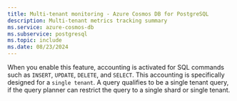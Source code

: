 ```yaml
---
title: Multi-tenant monitoring - Azure Cosmos DB for PostgreSQL
description: Multi-tenant metrics tracking summary
ms.service: azure-cosmos-db
ms.subservice: postgresql
ms.topic: include
ms.date: 08/23/2024
---
```


When you enable this feature, accounting is activated for SQL commands such as `INSERT`, `UPDATE`, `DELETE`, and `SELECT`. This accounting is specifically designed for a `single tenant`. A query qualifies to be a single tenant query, if the query planner can restrict the query to a single shard or single tenant.
